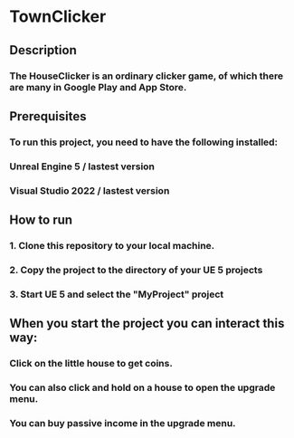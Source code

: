 # TownClicker


## Description


### The HouseClicker is an ordinary clicker game, of which there are many in Google Play and App Store.


## Prerequisites


### To run this project, you need to have the following installed:
### Unreal Engine 5 / lastest version
### Visual Studio 2022 / lastest version


## How to run


### 1. Clone this repository to your local machine.
### 2. Copy the project to the directory of your UE 5 projects
### 3. Start UE 5 and select the "MyProject" project


## When you start the project you can interact this way:


### Сlick on the little house to get coins.
### You can also click and hold on a house to open the upgrade menu.
### You can buy passive income in the upgrade menu.

